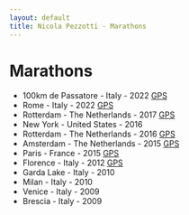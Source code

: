 ```yaml
---
layout: default
title: Nicola Pezzotti - Marathons
---
```


Marathons
=======================

* 100km de Passatore - Italy - 2022 [GPS](https://connect.garmin.com/modern/activity/8868542468)
* Rome - Italy - 2022 [GPS](https://connect.garmin.com/modern/activity/8533365163)
* Rotterdam - The Netherlands - 2017  [GPS](https://connect.garmin.com/modern/activity/1681133715)
* New York - United States - 2016
* Rotterdam - The Netherlands - 2016 [GPS](https://connect.garmin.com/modern/activity/1121015892)
* Amsterdam - The Netherlands - 2015 [GPS](https://connect.garmin.com/modern/activity/931597237)
* Paris - France - 2015 [GPS](https://connect.garmin.com/modern/activity/749932586)
* Florence - Italy - 2012 [GPS](https://connect.garmin.com/modern/activity/1381039657)
* Garda Lake - Italy - 2010
* Milan - Italy - 2010
* Venice - Italy - 2009
* Brescia - Italy - 2009

